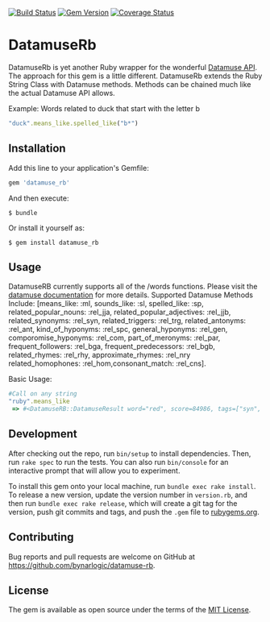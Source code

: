 [![Build Status](https://travis-ci.org/bynarlogic/datamuse-rb.svg?branch=master)](https://travis-ci.org/bynarlogic/datamuse-rb)
[![Gem Version](https://badge.fury.io/rb/datamuse_rb.svg)](https://badge.fury.io/rb/datamuse_rb)
[![Coverage Status](https://coveralls.io/repos/github/bynarlogic/datamuse-rb/badge.svg?branch=master)](https://coveralls.io/github/bynarlogic/datamuse-rb?branch=master)

# DatamuseRb

DatamuseRb is yet another Ruby wrapper for the wonderful [Datamuse API](https://www.datamuse.com/api/). The approach for this gem is a little different. DatamuseRb extends the Ruby String Class with Datamuse methods. Methods can be chained much like the actual Datamuse API allows.

Example: Words related to duck that start with the letter b

```ruby
"duck".means_like.spelled_like("b*")
```

## Installation

Add this line to your application's Gemfile:

```ruby
gem 'datamuse_rb'
```

And then execute:

    $ bundle

Or install it yourself as:

    $ gem install datamuse_rb

## Usage

DatamuseRB currently supports all of the /words functions. Please visit the [datamuse documentation](https://www.datamuse.com/api/) for more details. Supported Datamuse Methods Include: [means_like: :ml, sounds_like: :sl, spelled_like: :sp, related_popular_nouns: :rel_jja, related_popular_adjectives: :rel_jjb, related_synonyms: :rel_syn, related_triggers: :rel_trg, related_antonyms: :rel_ant, kind_of_hyponyms: :rel_spc, general_hyponyms: :rel_gen, comporomise_hyponyms: :rel_com, part_of_meronyms: :rel_par, frequent_followers: :rel_bga, frequent_predecessors: :rel_bgb, related_rhymes: :rel_rhy, approximate_rhymes: :rel_nry related_homophones: :rel_hom,consonant_match: :rel_cns].

Basic Usage:

```ruby
#Call on any string
"ruby".means_like
 => #<DatamuseRB::DatamuseResult word="red", score=84986, tags=["syn", "n", "adj"]>
```

## Development

After checking out the repo, run `bin/setup` to install dependencies. Then, run `rake spec` to run the tests. You can also run `bin/console` for an interactive prompt that will allow you to experiment.

To install this gem onto your local machine, run `bundle exec rake install`. To release a new version, update the version number in `version.rb`, and then run `bundle exec rake release`, which will create a git tag for the version, push git commits and tags, and push the `.gem` file to [rubygems.org](https://rubygems.org).

## Contributing

Bug reports and pull requests are welcome on GitHub at https://github.com/bynarlogic/datamuse-rb.

## License

The gem is available as open source under the terms of the [MIT License](https://opensource.org/licenses/MIT).
